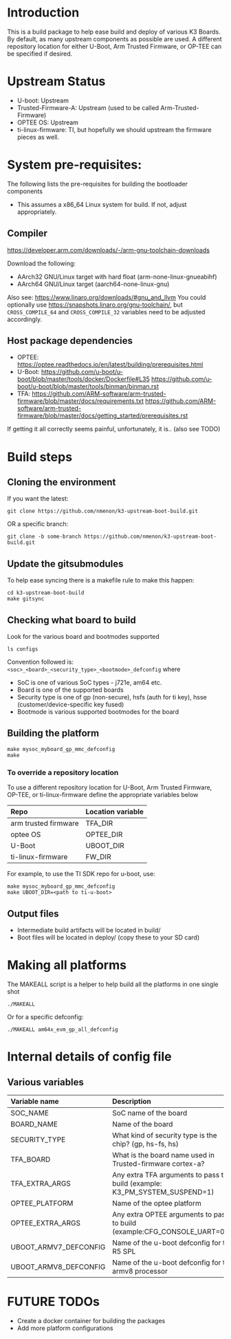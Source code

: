 # Introduction

This is a build package to help ease build and deploy of various K3
Boards.  By default, as many upstream components as possible are used.
A different repository location for either U-Boot, Arm Trusted Firmware, or
OP-TEE can be specified if desired.

# Upstream Status

* U-boot: Upstream
* Trusted-Firmware-A: Upstream (used to be called Arm-Trusted-Firmware)
* OPTEE OS: Upstream
* ti-linux-firmware: TI, but hopefully we should upstream the firmware pieces as well.

# System pre-requisites:
The following lists the pre-requisites for building the bootloader components

* This assumes a x86_64 Linux system for build. If not, adjust appropriately.

## Compiler

https://developer.arm.com/downloads/-/arm-gnu-toolchain-downloads

Download the following:
* AArch32 GNU/Linux target with hard float (arm-none-linux-gnueabihf)
* AArch64 GNU/Linux target (aarch64-none-linux-gnu)

Also see: https://www.linaro.org/downloads/#gnu_and_llvm You could
optionally use https://snapshots.linaro.org/gnu-toolchain/, but
`CROSS_COMPILE_64` and `CROSS_COMPILE_32` variables need to be
adjusted accordingly.

## Host package dependencies

* OPTEE: https://optee.readthedocs.io/en/latest/building/prerequisites.html
* U-Boot: https://github.com/u-boot/u-boot/blob/master/tools/docker/Dockerfile#L35 https://github.com/u-boot/u-boot/blob/master/tools/binman/binman.rst
* TFA: https://github.com/ARM-software/arm-trusted-firmware/blob/master/docs/requirements.txt https://github.com/ARM-software/arm-trusted-firmware/blob/master/docs/getting_started/prerequisites.rst

If getting it all correctly seems painful, unfortunately, it is.. (also see TODO)

# Build steps

## Cloning the environment

If you want the latest:
```
git clone https://github.com/nmenon/k3-upstream-boot-build.git
```
OR a specific branch:
```
git clone -b some-branch https://github.com/nmenon/k3-upstream-boot-build.git
```

## Update the gitsubmodules

To help ease syncing there is a makefile rule to make this happen:
```
cd k3-upstream-boot-build
make gitsync
```

## Checking what board to build
Look for the various board and bootmodes supported

```
ls configs
```

Convention followed is: ```<soc>_<board>_<security_type>_<bootmode>_defconfig``` where

* SoC is one of various SoC types - j721e, am64 etc.
* Board is one of the supported boards
* Security type is one of gp (non-secure), hsfs (auth for ti key), hsse (customer/device-specific key fused)
* Bootmode is various supported bootmodes for the board

## Building the platform

```
make mysoc_myboard_gp_mmc_defconfig
make
```

### To override a repository location
To use a different repository location for U-Boot, Arm Trusted Firmware,
OP-TEE, or ti-linux-firmware define the appropriate variables below

| Repo | Location variable |
| :--- | :--- |
| arm trusted firmware | TFA_DIR |
| optee OS | OPTEE_DIR |
| U-Boot | UBOOT_DIR |
| ti-linux-firmware | FW_DIR |

For example, to use the TI SDK repo for u-boot, use:

```
make mysoc_myboard_gp_mmc_defconfig
make UBOOT_DIR=<path to ti-u-boot>
```

## Output files

* Intermediate build artifacts will be located in build/
* Boot files will be located in deploy/ (copy these to your SD card)

# Making all platforms

The MAKEALL script is a helper to help build all the platforms in one single shot

```
./MAKEALL
```
Or for a specific defconfig:
```
./MAKEALL am64x_evm_gp_all_defconfig
```

# Internal details of config file

## Various variables

| Variable name         | Description |
| :---                  | :---        |
| SOC_NAME   | SoC name of the board |
| BOARD_NAME   | Name of the board |
| SECURITY_TYPE   | What kind of security type is the chip? (gp, hs-fs, hs) |
| TFA_BOARD | What is the board name used in Trusted-firmware cortex-a? |
| TFA_EXTRA_ARGS | Any extra TFA arguments to pass to build (example: K3_PM_SYSTEM_SUSPEND=1) |
| OPTEE_PLATFORM | Name of the optee platform |
| OPTEE_EXTRA_ARGS | Any extra OPTEE arguments to pass to build (example:CFG_CONSOLE_UART=0x8) |
| UBOOT_ARMV7_DEFCONFIG | Name of the u-boot defconfig for the R5 SPL |
| UBOOT_ARMV8_DEFCONFIG | Name of the u-boot defconfig for the armv8 processor |

# FUTURE TODOs

* Create a docker container for building the packages
* Add more platform configurations
